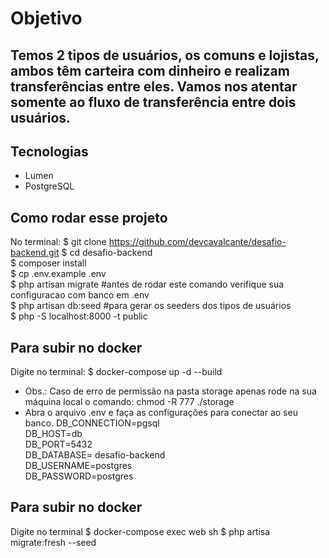 # Objetivo

Temos 2 tipos de usuários, os comuns e lojistas, ambos têm carteira com dinheiro e realizam transferências entre eles. Vamos nos atentar somente ao fluxo de transferência entre dois usuários.
- 

## Tecnologias

- Lumen
- PostgreSQL

## Como rodar esse projeto
No terminal:
$ git clone https://github.com/devcavalcante/desafio-backend.git
$ cd desafio-backend <br>
$ composer install <br>
$ cp .env.example .env <br>
$ php artisan migrate #antes de rodar este comando verifique sua configuracao com banco em .env <br>
$ php artisan db:seed #para gerar os seeders dos tipos de usuários <br>
$ php -S localhost:8000 -t public <br>

## Para subir no docker
Digite no terminal:
$ docker-compose up -d --build
- Obs.: Caso de erro de permissão na pasta storage apenas rode na sua máquina local o comando: chmod -R 777 ./storage
- Abra o arquivo .env e faça as configurações para conectar ao seu banco.
DB_CONNECTION=pgsql  
DB_HOST=db  
DB_PORT=5432  
DB_DATABASE= desafio-backend  
DB_USERNAME=postgres  
DB_PASSWORD=postgres

## Para subir no docker
Digite no terminal
$ docker-compose exec web sh
$ php artisa migrate:fresh --seed